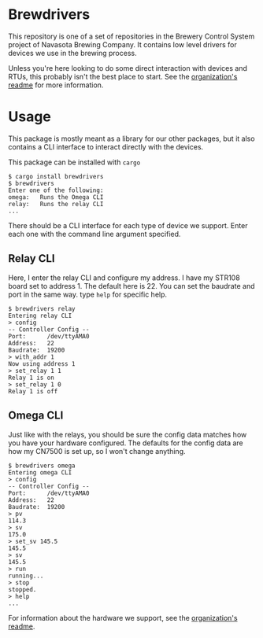 # Brewdrivers
This repository is one of a set of repositories in the Brewery Control System project of Navasota Brewing Company. It contains low level drivers for devices we use in the brewing process.

Unless you're here looking to do some direct interaction with devices and RTUs, this probably isn't the best place to start. See the [organization's readme](https://github.com/NavasotaBrewing/readme) for more information.

# Usage
This package is mostly meant as a library for our other packages, but it also contains a CLI interface to interact directly with the devices.

This package can be installed with `cargo`
```
$ cargo install brewdrivers
$ brewdrivers
Enter one of the following: 
omega:   Runs the Omega CLI
relay:   Runs the relay CLI
...
```

There should be a CLI interface for each type of device we support. Enter each one with the command line argument specified.

## Relay CLI
Here, I enter the relay CLI and configure my address. I have my STR108 board set to address 1. The default here is 22. You can set the baudrate and port in the same way. type `help` for specific help.
```
$ brewdrivers relay
Entering relay CLI
> config
-- Controller Config --
Port:      /dev/ttyAMA0
Address:   22
Baudrate:  19200
> with_addr 1
Now using address 1
> set_relay 1 1
Relay 1 is on
> set_relay 1 0
Relay 1 is off
```

## Omega CLI
Just like with the relays, you should be sure the config data matches how you have your hardware configured. The defaults for the config data are how my CN7500 is set up, so I won't change anything.

```
$ brewdrivers omega
Entering omega CLI
> config
-- Controller Config --
Port:      /dev/ttyAMA0
Address:   22
Baudrate:  19200
> pv
114.3
> sv
175.0
> set_sv 145.5
145.5
> sv
145.5
> run
running...
> stop
stopped.
> help
...
```

For information about the hardware we support, see the [organization's readme](https://github.com/NavasotaBrewing/readme).